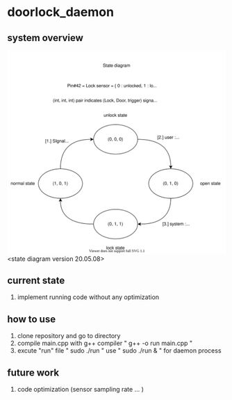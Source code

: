 # doorlock_daemon

## system overview
<img src="https://github.com/changseok93/doorlock_daemon/blob/master/state_diagram.svg"> </img><br>
<state diagram version 20.05.08>



## current state
1. implement running code without any optimization

## how to use
1. clone repository and go to directory
2. compile main.cpp with g++ compiler " g++ -o run main.cpp "
3. excute "run" file " sudo ./run "
use " sudo ./run & " for daemon process

## future work
1. code optimization (sensor sampling rate ... )
